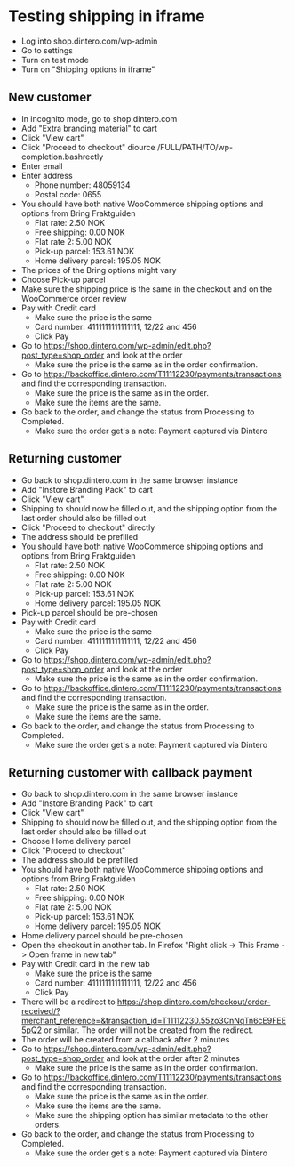# Testing shipping in iframe

- Log into shop.dintero.com/wp-admin
- Go to settings
- Turn on test mode
- Turn on "Shipping options in iframe"

## New customer

- In incognito mode, go to shop.dintero.com
- Add "Extra branding material" to cart
- Click "View cart"
- Click "Proceed to checkout" diource /FULL/PATH/TO/wp-completion.bashrectly
- Enter email
- Enter address
  - Phone number: 48059134
  - Postal code: 0655
- You should have both native WooCommerce shipping options and options from Bring Fraktguiden
  - Flat rate: 2.50 NOK
  - Free shipping: 0.00 NOK
  - Flat rate 2: 5.00 NOK
  - Pick-up parcel: 153.61 NOK
  - Home delivery parcel: 195.05 NOK
- The prices of the Bring options might vary
- Choose Pick-up parcel
- Make sure the shipping price is the same in the checkout and on the WooCommerce order review
- Pay with Credit card
  - Make sure the price is the same
  - Card number: 4111111111111111, 12/22 and 456
  - Click Pay
- Go to https://shop.dintero.com/wp-admin/edit.php?post_type=shop_order and look at the order
  - Make sure the price is the same as in the order confirmation.
- Go to https://backoffice.dintero.com/T11112230/payments/transactions and find the corresponding transaction.
  - Make sure the price is the same as in the order.
  - Make sure the items are the same.
- Go back to the order, and change the status from Processing to Completed.
  - Make sure the order get's a note: Payment captured via Dintero

## Returning customer

- Go back to shop.dintero.com in the same browser instance
- Add "Instore Branding Pack" to cart
- Click "View cart"
- Shipping to should now be filled out, and the shipping option from the last order should also be filled out
- Click "Proceed to checkout" directly
- The address should be prefilled
- You should have both native WooCommerce shipping options and options from Bring Fraktguiden
  - Flat rate: 2.50 NOK
  - Free shipping: 0.00 NOK
  - Flat rate 2: 5.00 NOK
  - Pick-up parcel: 153.61 NOK
  - Home delivery parcel: 195.05 NOK
- Pick-up parcel should be pre-chosen
- Pay with Credit card
    - Make sure the price is the same
    - Card number: 4111111111111111, 12/22 and 456
    - Click Pay
- Go to https://shop.dintero.com/wp-admin/edit.php?post_type=shop_order and look at the order
    - Make sure the price is the same as in the order confirmation.
- Go to https://backoffice.dintero.com/T11112230/payments/transactions and find the corresponding transaction.
    - Make sure the price is the same as in the order.
    - Make sure the items are the same.
- Go back to the order, and change the status from Processing to Completed.
    - Make sure the order get's a note: Payment captured via Dintero

## Returning customer with callback payment

- Go back to shop.dintero.com in the same browser instance
- Add "Instore Branding Pack" to cart
- Click "View cart"
- Shipping to should now be filled out, and the shipping option from the last order should also be filled out
- Choose Home delivery parcel
- Click "Proceed to checkout"
- The address should be prefilled
- You should have both native WooCommerce shipping options and options from Bring Fraktguiden
    - Flat rate: 2.50 NOK
    - Free shipping: 0.00 NOK
    - Flat rate 2: 5.00 NOK
    - Pick-up parcel: 153.61 NOK
    - Home delivery parcel: 195.05 NOK
- Home delivery parcel should be pre-chosen
- Open the checkout in another tab. In Firefox "Right click -> This Frame -> Open frame in new tab"
- Pay with Credit card in the new tab
    - Make sure the price is the same
    - Card number: 4111111111111111, 12/22 and 456
    - Click Pay
- There will be a redirect to https://shop.dintero.com/checkout/order-received/?merchant_reference=&transaction_id=T11112230.55zo3CnNqTn6cE9FEE5pQ2 or similar. The order will not be created from the redirect.
- The order will be created from a callback after 2 minutes
- Go to https://shop.dintero.com/wp-admin/edit.php?post_type=shop_order and look at the order after 2 minutes 
    - Make sure the price is the same as in the order confirmation.
- Go to https://backoffice.dintero.com/T11112230/payments/transactions and find the corresponding transaction.
    - Make sure the price is the same as in the order.
    - Make sure the items are the same.
    - Make sure the shipping option has similar metadata to the other orders.
- Go back to the order, and change the status from Processing to Completed.
    - Make sure the order get's a note: Payment captured via Dintero
